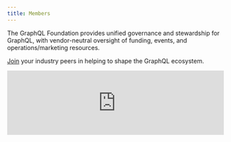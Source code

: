 ```yaml
---
title: Members
---
```


The GraphQL Foundation provides unified governance and stewardship for GraphQL, with vendor-neutral oversight of funding, events, and operations/marketing resources. 

[Join](https://foundation.graphql.org/join/) your industry peers in helping to shape the GraphQL ecosystem.

<iframe frameBorder="0" id="landscape" scrolling="no" style="width: 1px; min-width: 100%" src="https://landscape.graphql.org/category=graph-ql-foundation-member&format=logo-mode&embed=yes"></iframe>
<script src="https://landscape.cncf.io/iframeResizer.js"></script>
